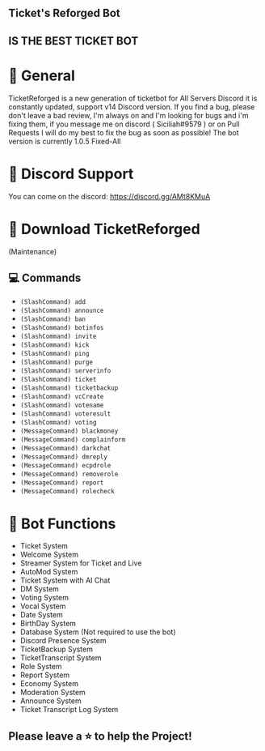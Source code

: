 ## Ticket's Reforged Bot
## IS THE BEST TICKET BOT

# 💨 General
TicketReforged is a new generation of ticketbot for All Servers Discord
it is constantly updated, support v14 Discord version.
If you find a bug, please don't leave a bad review, I'm always on and I'm
looking for bugs and i'm fixing them, if you message me on discord ( Siciliah#9579 )
or on Pull Requests I will do my best to fix the bug as soon as possible!
The bot version is currently 1.0.5 Fixed-All

# 💬 Discord Support
You can come on the discord: https://discord.gg/AMt8KMuA

# 📂 Download TicketReforged
(Maintenance)

## 💻 Commands
* `(SlashCommand) add`
* `(SlashCommand) announce`
* `(SlashCommand) ban`
* `(SlashCommand) botinfos`
* `(SlashCommand) invite`
* `(SlashCommand) kick`
* `(SlashCommand) ping`
* `(SlashCommand) purge`
* `(SlashCommand) serverinfo`
* `(SlashCommand) ticket`
* `(SlashCommand) ticketbackup`
* `(SlashCommand) vcCreate`
* `(SlashCommand) votename`
* `(SlashCommand) voteresult`
* `(SlashCommand) voting`
* `(MessageCommand) blackmoney`
* `(MessageCommand) complainform`
* `(MessageCommand) darkchat`
* `(MessageCommand) dmreply`
* `(MessageCommand) ecpdrole`
* `(MessageCommand) removerole`
* `(MessageCommand) report`
* `(MessageCommand) rolecheck`
 
# 🔗 Bot Functions
* Ticket System
* Welcome System
* Streamer System for Ticket and Live
* AutoMod System
* Ticket System with AI Chat
* DM System
* Voting System
* Vocal System
* Date System
* BirthDay System
* Database System (Not required to use the bot)
* Discord Presence System
* TicketBackup System
* TicketTranscript System
* Role System
* Report System
* Economy System
* Moderation System
* Announce System
* Ticket Transcript Log System

## Please leave a ⭐ to help the Project!
